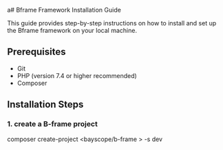 a# Bframe Framework Installation Guide

This guide provides step-by-step instructions on how to install and set up the Bframe framework on your local machine.

## Prerequisites

- Git
- PHP (version 7.4 or higher recommended)
- Composer

## Installation Steps

### 1. create a B-frame project

 composer create-project <bayscope/b-frame > -s dev